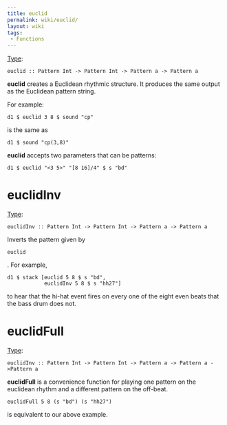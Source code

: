 ```yaml
---
title: euclid
permalink: wiki/euclid/
layout: wiki
tags:
 - Functions
---
```


[Type](/wiki/Type_signature "wikilink"):

    euclid :: Pattern Int -> Pattern Int -> Pattern a -> Pattern a

**euclid** creates a Euclidean rhythmic structure. It produces the same
output as the Euclidean pattern string.

For example:

    d1 $ euclid 3 8 $ sound "cp"

is the same as

    d1 $ sound "cp(3,8)"

**euclid** accepts two parameters that can be patterns:

    d1 $ euclid "<3 5>" "[8 16]/4" $ s "bd"

# euclidInv

[Type](/wiki/Type_signature "wikilink"):

    euclidInv :: Pattern Int -> Pattern Int -> Pattern a -> Pattern a

Inverts the pattern given by

    euclid

. For example,

    d1 $ stack [euclid 5 8 $ s "bd",
                euclidInv 5 8 $ s "hh27"]

to hear that the hi-hat event fires on every one of the eight even beats
that the bass drum does not.

# euclidFull

[Type](/wiki/Type_signature "wikilink"):

    euclidInv :: Pattern Int -> Pattern Int -> Pattern a -> Pattern a ->Pattern a

**euclidFull** is a convenience function for playing one pattern on the
euclidean rhythm and a different pattern on the off-beat.

    euclidFull 5 8 (s "bd") (s "hh27")

is equivalent to our above example.
